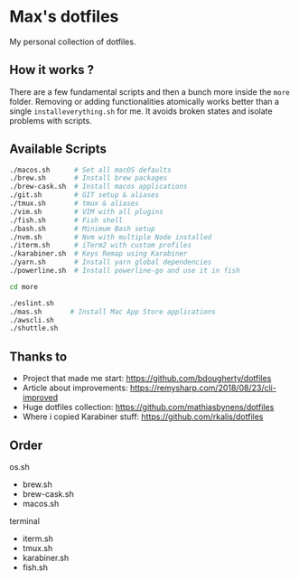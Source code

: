 # Max's dotfiles
My personal collection of dotfiles.

## How it works ?
There are a few fundamental scripts and then a bunch more inside the `more` folder.
Removing or adding functionalities atomically works better than a single `installeverything.sh` for me. It avoids broken states and isolate problems with scripts.

## Available Scripts
```bash
./macos.sh      # Set all macOS defaults
./brew.sh       # Install brew packages
./brew-cask.sh  # Install macos applications
./git.sh        # GIT setup & aliases
./tmux.sh       # tmux & aliases
./vim.sh        # VIM with all plugins
./fish.sh       # Fish shell
./bash.sh       # Minimum Bash setup
./nvm.sh        # Nvm with multiple Node installed
./iterm.sh      # iTerm2 with custom profiles
./karabiner.sh  # Keys Remap using Karabiner
./yarn.sh       # Install yarn global dependencies
./powerline.sh  # Install powerline-go and use it in fish

cd more

./eslint.sh
./mas.sh       # Install Mac App Store applications
./awscli.sh
./shuttle.sh
```

## Thanks to
- Project that made me start: https://github.com/bdougherty/dotfiles
- Article about improvements: https://remysharp.com/2018/08/23/cli-improved
- Huge dotfiles collection: https://github.com/mathiasbynens/dotfiles
- Where i copied Karabiner stuff: https://github.com/rkalis/dotfiles

## Order
os.sh
- brew.sh
- brew-cask.sh
- macos.sh

terminal
- iterm.sh
- tmux.sh
- karabiner.sh
- fish.sh
